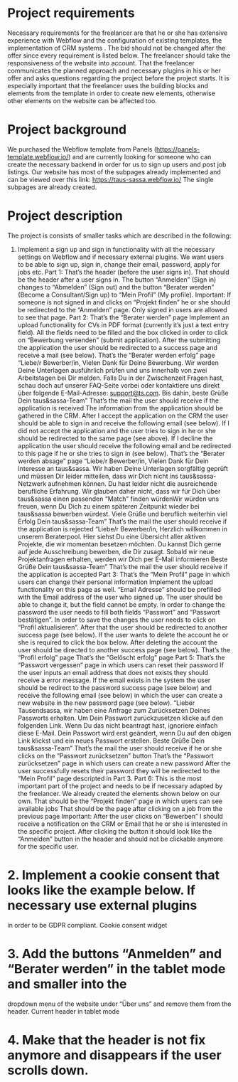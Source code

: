 # Project requirements
Necessary requirements for the freelancer are that he or she has extensive experience with Webflow
and the configuration of existing templates, the implementation of CRM systems .
The bid should not be changed after the offer since every requirement is listed below.
The freelancer should take the responsiveness of the website into account.
That the freelancer communicates the planned approach and necessary plugins in his or her offer
and asks questions regarding the project before the project starts.
It is especially important that the freelancer uses the building blocks and elements from the template
in order to create new elements, otherwise other elements on the website can be affected too.

# Project background
We purchased the Webflow template from Panels (https://panels-template.webflow.io/) and are
currently looking for someone who can create the necessary backend in order for us to sign up users
and post job listings.
Our website has most of the subpages already implemented and can be viewed over this link:
https://taus-sassa.webflow.io/
The single subpages are already created.
# Project description

The project is consists of smaller tasks which are described in the following:
1. Implement a sign up and sign in functionality with all the necessary settings on Webflow and if
necessary external plugins. We want users to be able to sign up, sign in, change their email,
password, apply for jobs etc.
Part 1:
That’s the header (before the user signs in).
That should be the header after a user signs in.
The button “Anmelden” (Sign in) changes to “Abmelden” (Sign out) and the button “Berater
werden” (Become a Consultant/Sign up) to “Mein Profil” (My profile).
Important: If someone is not signed in and clicks on “Projekt finden” he or she should be
redirected to the “Anmelden” page. Only signed in users are allowed to see that page.
Part 2:
That’s the “Berater werden” page
Implement an upload functionality for CVs in PDF format (currently it’s just a text entry field). All
the fields need to be filled and the box clicked in order to click on “Bewerbung versenden” (submit
application). After the submitting the application the user should be redirected to a success page
and receive a mail (see below).
That’s the “Berater werden erfolg” page
“Liebe/r Bewerber/in,
Vielen Dank für Deine Bewerbung.
Wir werden Deine Unterlagen ausführlich prüfen und uns innerhalb von zwei Arbeitstagen bei Dir
melden. Falls Du in der Zwischenzeit Fragen hast, schau doch auf unserer FAQ-Seite vorbei oder
kontaktiere uns direkt über folgende E-Mail-Adresse: support@ts.com.
Bis dahin, beste Grüße
Dein taus&sassa-Team”
That’s the mail the user should receive if the application is received
The information from the application should be gathered in the CRM. After I accept the application
on the CRM the user should be able to sign in and receive the following email (see below). If I did
not accept the application and the user tries to sign in he or she should be redirected to the same
page (see above). If I decline the application the user should receive the following email and be
redirected to this page if he or she tries to sign in (see below).
That’s the “Berater werden absage” page
“Liebe/r Bewerber/in,
Vielen Dank für Dein Interesse an taus&sassa. Wir haben Deine Unterlagen sorgfältig geprüft und
müssen Dir leider mitteilen, dass wir Dich nicht ins taus&sassa-Netzwerk aufnehmen können.
Du hast leider nicht die ausreichende berufliche Erfahrung. Wir glauben daher nicht, dass wir für
Dich über taus&sassa einen passenden “Match” finden würdenWir würden uns freuen, wenn Du Dich zu einem späteren Zeitpunkt wieder bei taus&sassa
bewerben würdest.
Viele Grüße und beruflich weiterhin viel Erfolg
Dein taus&sassa-Team”
That’s the mail the user should receive if the application is rejected
“Liebe/r Bewerber/in,
Herzlich willkommen in unserem Beraterpool. Hier siehst Du eine Übersicht aller aktiven Projekte,
die wir momentan besetzen möchten. Du kannst Dich gerne auf jede Ausschreibung bewerben,
die Dir zusagt.
Sobald wir neue Projektanfragen erhalten, werden wir Dich per E-Mail informieren
Beste Grüße
Dein taus&sassa-Team”
That’s the mail the user should receive if the application is accepted
Part 3:
That’s the “Mein Profil” page in which users can change their personal information
Implement the upload functionality on this page as well. “Email Adresse” should be prefilled with
the Email address of the user who signed up. The user should be able to change it, but the field
cannot be empty. In order to change the password the user needs to fill both fields “Passwort” and
“Passwort bestätigen”. In order to save the changes the user needs to click on “Profil
aktualisieren”. After that the user should be redirected to another success page (see below). If the
user wants to delete the account he or she is required to click the box below. After deleting the
account the user should be directed to another success page (see below).
That’s the “Profil erfolg” page
That’s the “Gelöscht erfolg” page
Part 5:
That’s the “Passwort vergessen” page in which users can reset their password
If the user inputs an email address that does not exists they should receive a error message. If
the email exists in the system the user should be redirect to the password success page (see
below) and receive the following email (see below) in which the user can create a new website in
the new password page (see below).
“Lieber Tausendsassa,
wir haben eine Anfrage zum Zurücksetzen Deines Passworts erhalten. Um Dein Passwort
zurückzusetzen klicke auf den folgenden Link.
Wenn Du das nicht beantragt hast, ignoriere einfach diese E-Mail.
Dein Passwort wird erst geändert, wenn Du auf den obigen Link klickst und ein neues Passwort
erstellen.
Beste Grüße
Dein taus&sassa-Team”
That’s the mail the user should receive if he or she clicks on the “Passwort zurücksetzen” button
That’s the “Passwort zurücksetzen” page in which users can create a new password
After the user successfully resets their password they will be redirected to the “Mein Profil” page
descripted in Part 3.
Part 6:
This is the most important part of the project and needs to be if necessary adapted by the
freelancer. We already created the elements shown below on our own.
That should be the “Projekt finden” page in which users can see available jobs
That should be the page after clicking on a job from the previous page
Important: After the user clicks on “Bewerben” I should receive a notification on the CRM or
Email that he or she is interested in the specific project. After clicking the button it should look like
the “Anmelden” button in the header and should not be clickable anymore for the specific user.
# 2. Implement a cookie consent that looks like the example below. If necessary use external plugins
in order to be GDPR compliant.
Cookie consent widget
# 3. Add the buttons “Anmelden” and “Berater werden” in the tablet mode and smaller into the
dropdown menu of the website under “Über uns” and remove them from the header.
Current header in tablet mode
# 4. Make that the header is not fix anymore and disappears if the user scrolls down.
